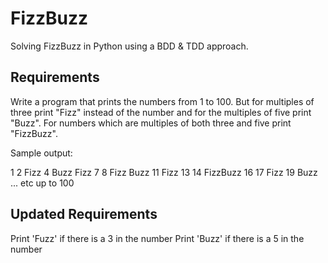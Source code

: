 # FizzBuzz

Solving FizzBuzz in Python using a BDD & TDD approach.

## Requirements

Write a program that prints the numbers from 1 to 100. But for multiples of three print "Fizz" instead of the number and for the multiples of five print "Buzz". For numbers which are multiples of both three and five print "FizzBuzz".

Sample output:

1
2
Fizz
4
Buzz
Fizz
7
8
Fizz
Buzz
11
Fizz
13
14
FizzBuzz
16
17
Fizz
19
Buzz
... etc up to 100

## Updated Requirements
Print 'Fuzz' if there is a 3 in the number
Print 'Buzz' if there is a 5 in the number